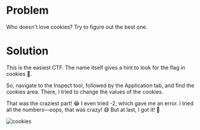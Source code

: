 # Problem

Who doesn't love cookies? Try to figure out the best one.

# Solution

This is the easiest CTF. The name itself gives a hint to look for the flag in cookies 🍪.

So, navigate to the Inspect tool, followed by the Application tab, and find the cookies area. There, I tried to change the values of the cookies.

That was the craziest part! 😂 I even tried -2, which gave me an error. I tried all the numbers—oops, that was crazy! 😅 But at last, I got it! 🎉

![cookies](https://github.com/user-attachments/assets/36ae1344-0e39-4606-ba09-c59a36b534d4)
